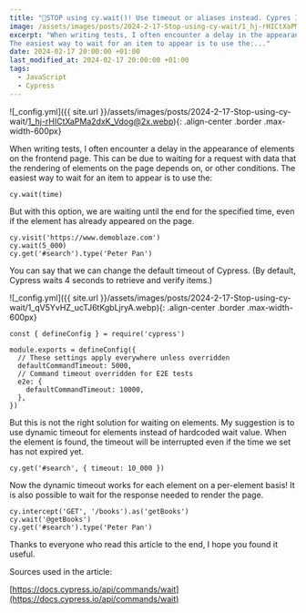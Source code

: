 ```yaml
---
title: "🚫STOP using cy.wait()! Use timeout or aliases instead. Cypres IO."
image: /assets/images/posts/2024-2-17-Stop-using-cy-wait/1_hj-rHICtXaPMa2dxK_Vdog@2x.webp
excerpt: "When writing tests, I often encounter a delay in the appearance of elements on the frontend page. This can be due to waiting for a request with data that the rendering of elements on the page depends on, or other conditions.
The easiest way to wait for an item to appear is to use the:..."
date: 2024-02-17 20:00:00 +01:00
last_modified_at: 2024-02-17 20:00:00 +01:00
tags:
  - JavaScript
  - Cypress
---
```


![_config.yml]({{ site.url }}/assets/images/posts/2024-2-17-Stop-using-cy-wait/1_hj-rHICtXaPMa2dxK_Vdog@2x.webp){: .align-center .border .max-width-600px}

When writing tests, I often encounter a delay in the appearance of elements on the frontend page. This can be due to waiting for a request with data that the rendering of elements on the page depends on, or other conditions.
The easiest way to wait for an item to appear is to use the:

```
cy.wait(time)
```

But with this option, we are waiting until the end for the specified time, even if the element has already appeared on the page.

```
cy.visit('https://www.demoblaze.com')
cy.wait(5_000)
cy.get('#search').type('Peter Pan')
```

You can say that we can change the default timeout of Cypress. (By default, Cypress waits 4 seconds to retrieve and verify items.)

![_config.yml]({{ site.url }}/assets/images/posts/2024-2-17-Stop-using-cy-wait/1_qV5YvHZ_ucTJ6tKgbLjryA.webp){: .align-center .border .max-width-600px}

```
const { defineConfig } = require('cypress')

module.exports = defineConfig({
  // These settings apply everywhere unless overridden
  defaultCommandTimeout: 5000,
  // Command timeout overridden for E2E tests
  e2e: {
    defaultCommandTimeout: 10000,
  },
})
```

But this is not the right solution for waiting on elements. My suggestion is to use dynamic timeout for elements instead of hardcoded wait value. When the element is found, the timeout will be interrupted even if the time we set has not expired yet.

```
cy.get('#search', { timeout: 10_000 })
```

Now the dynamic timeout works for each element on a per-element basis!
It is also possible to wait for the response needed to render the page.

```
cy.intercept('GET', '/books').as('getBooks')
cy.wait('@getBooks')
cy.get('#search').type('Peter Pan')
```

Thanks to everyone who read this article to the end, I hope you found it useful.

Sources used in the article:

[https://docs.cypress.io/api/commands/wait](https://docs.cypress.io/api/commands/wait)